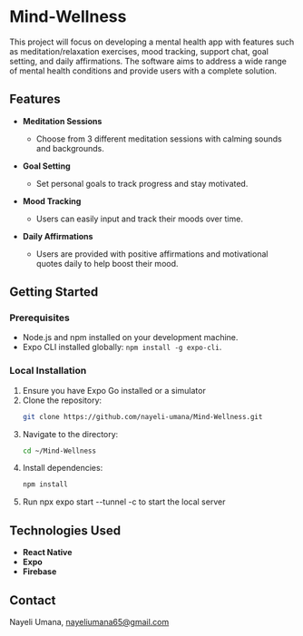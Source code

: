# Mind-Wellness

This project will focus on developing a mental health app with features such as meditation/relaxation exercises, mood tracking, support chat, goal setting, and daily affirmations. The software aims to address a wide range of mental health conditions and provide users with a complete solution.

## Features

- **Meditation Sessions**
  - Choose from 3 different meditation sessions with calming sounds and backgrounds.

- **Goal Setting**
  - Set personal goals to track progress and stay motivated.

- **Mood Tracking**
  -  Users can easily input and track their moods over time.

- **Daily Affirmations**
  - Users are provided with positive affirmations and motivational quotes daily to help boost their mood.

## Getting Started

### Prerequisites

- Node.js and npm installed on your development machine.
- Expo CLI installed globally: `npm install -g expo-cli`.

### Local Installation

1. Ensure you have Expo Go installed or a simulator
2. Clone the repository:
   ```bash
   git clone https://github.com/nayeli-umana/Mind-Wellness.git
3. Navigate to the directory:
   ```bash
   cd ~/Mind-Wellness 
5. Install dependencies:
    ```bash
    npm install
6. Run npx expo start --tunnel -c to start the local server

## Technologies Used

- **React Native**
- **Expo**
- **Firebase**

## Contact

Nayeli Umana, nayeliumana65@gmail.com
